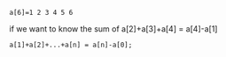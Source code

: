 ```
a[6]=1 2 3 4 5 6
```
if we want to know the sum of a[2]+a[3]+a[4] = a[4]-a[1]
```
a[1]+a[2]+...+a[n] = a[n]-a[0];
```

